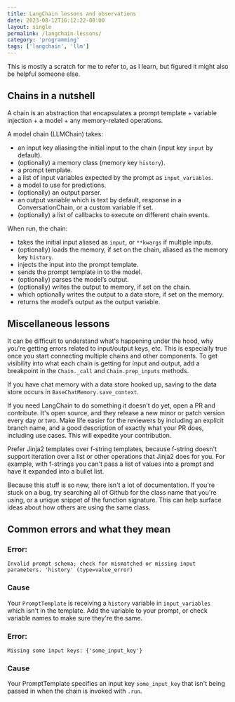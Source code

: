 ```yaml
---
title: LangChain lessons and observations
date: 2023-08-12T16:12:22-08:00
layout: single
permalink: /langchain-lessons/
category: 'programming'
tags: ['langchain', 'llm']
---
```


This is mostly a scratch for me to refer to, as I learn, but figured it might also be helpful someone else.

## Chains in a nutshell

A chain is an abstraction that encapsulates a prompt template + variable injection + a model + any memory-related operations.

A model chain (LLMChain) takes:
  * an input key aliasing the initial input to the chain (input key `input` by default).
  * (optionally) a memory class (memory key `history`).
  * a prompt template.
  * a list of input variables expected by the prompt as `input_variables`.
  * a model to use for predictions.
  * (optionally) an output parser.
  * an output variable which is text by default, response in a ConversationChain, or a custom variable if set.
  * (optionally) a list of callbacks to execute on different chain events.

When run, the chain:
 * takes the initial input aliased as `input`, or `**kwargs` if multiple inputs.
 * (optionally) loads the memory, if set on the chain, aliased as the memory key `history`.
 * injects the input into the prompt template.
 * sends the prompt template in to the model.
 * (optionally) parses the model’s output.
 * (optionally) writes the output to memory, if set on the chain.
 * which optionally writes the output to a data store, if set on the memory.
 * returns the model’s output as the output variable.

 ## Miscellaneous lessons

It can be difficult to understand what's happening under the hood, why you're getting errors related to input/output keys, etc. This is especially true once you start connecting multiple chains and other components. To get visibility into what each chain is getting for input and output, add a breakpoint in the `Chain._call` and `Chain.prep_inputs` methods.

If you have chat memory with a data store hooked up, saving to the data store occurs in `BaseChatMemory.save_context`.

If you need LangChain to do something it doesn't do yet, open a PR and contribute. It's open source, and they release a new minor or patch version every day or two. Make life easier for the reviewers by including an explicit branch name, and a good description of exactly what your PR does, including use cases. This will expedite your contribution.

Prefer Jinja2 templates over f-string templates, because f-string doesn't support iteration over a list or other operations that Jinja2 does for you. For example, with f-strings you can't pass a list of values into a prompt and have it expanded into a bullet list.

Because this stuff is so new, there isn't a lot of documentation. If you're stuck on a bug, try searching all of Github for the class name that you're using, or a unique snippet of the function signature. This can help surface ideas about how others are using the same class.


## Common errors and what they mean

### Error:

`Invalid prompt schema; check for mismatched or missing input parameters. 'history' (type=value_error)`

### Cause

Your `PromptTemplate` is receiving a `history` variable in `input_variables` which isn't in the template. Add the variable to your prompt, or check variable names to make sure they're the same.


### Error:

`Missing some input keys: {'some_input_key'}`

### Cause

Your PromptTemplate specifies an input key `some_input_key` that isn't being passed in when the chain is invoked with `.run`.

